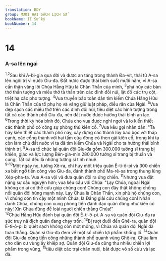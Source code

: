 ```yaml
---
translation: BDY
group: MƯƠI HAI SÁCH LỊCH SỬ
bookName: II Sử ký 
bookNumber: 14
---
```


<div class="title"><h1>14</h1><h3>A-sa lên ngai</h3></div>
<span class="verse 2su_14_1 2su_14_2"><sup>1,2</sup>Sau khi A-bi-gia qua đời và được an táng trong thành Đa-vít, thái tử A-sa lên ngôi trị vì nước Giu-đa. Đất nước được thái bình suốt mười năm, vì A-sa cẩn thận vâng lời Chúa Hằng Hữu là Chân Thần của mình, </span>
<span class="verse 2su_14_3"><sup>3</sup>phá hủy các bàn thờ thần tượng và miếu thờ tà thần trên các đỉnh đồi núi, lật đổ các trụ cột, triệt hạ các pho tượng. </span>
<span class="verse 2su_14_4"><sup>4</sup>Vua truyền bảo toàn dân tìm kiếm Chúa Hằng Hữu là Chân Thần của tổ phụ họ và vâng giữ luật pháp, điều răn của Ngài. </span>
<span class="verse 2su_14_5"><sup>5</sup>Vua dẹp sạch các miếu thờ trên các đỉnh đồi núi, tiêu diệt các hình tượng trong tất cả các thành phố Giu-đa, nên đất nước được hưởng thái bình an lạc. </span>
<span class="verse 2su_14_6"><sup>6</sup>Trong thời kỳ hòa bình đó, Chúa cho vua được nghỉ ngơi và lo kiến thiết các thành phố có công sự phòng thủ kiên cố. </span>
<span class="verse 2su_14_7"><sup>7</sup>Vua kêu gọi nhân dân: &#34;Ta hãy kiến thiết các thành phố này, xây dựng các thành lũy bao bọc với tháp canh, các cổng thành với hai tấm cửa đóng có then gài kiên cố, trong khi ta còn làm chủ đất nước vì ta đã tìm kiếm Chúa và Ngài cho ta hưởng thái bình thịnh trị. </span>
<span class="verse 2su_14_8"><sup>8</sup>A-sa tổ chức lại quân đội Giu-đa gồm 300.000 tướng sĩ trang bị khiên, giáo và lực lượng Bên-gia-min 280.000 tướng sĩ trang bị thuẩn và cung. Tất cả đều là những tướng sĩ tinh nhuệ.<br/></span>
<span class="verse 2su_14_9 2su_14_10"><sup>9-10</sup>Một ngày nọ, tướng Xê-ra, chỉ huy một triệu quân Ê-ti-ô-pi và 300 chiến xa bất ngờ tiến công vào Giu-đa, đánh thành phố Ma-rê-sa trong thung lũng Xép-pha-ta. Vua A-sa vội vã đưa quân đội ra ứng chiến. </span>
<span class="verse 2su_14_11"><sup>11</sup>Nhưng vua đặt nặng sự cầu nguyện hơn; vua kêu cầu với Chúa: &#34;Lạy Chúa, ngoài Ngài không có ai có thể cứu giúp chúng con! Chúng con đây thật không chống nổi quân đội hùng mạnh này. Lạy Chúa là Chân Thần, xin phù hộ chúng con, vì chúng con tin cậy một mình Chúa, là Đấng giải cứu chúng con! Nhân danh Chúa, chúng con xung phong tiến đánh đạo quân đông như kiến cỏ này! Xin Chúa đừng để loài người chiến thắng Chúa!&#34;<br/></span>
<span class="verse 2su_14_12"><sup>12</sup>Chúa Hằng Hữu đánh bại quân đội Ê-ti-ô-pi. A-sa và quân đội Giu-đa ra sức truy nã địch quân đang chạy trốn. </span>
<span class="verse 2su_14_13"><sup>13</sup>Bị rượt đuổi đến Ghê-ra, quân đội Ê-ti-ô-pi bị quét sạch không còn một mống, vì Chúa và quân đội Ngài đã toàn thắng. Quân sĩ Giu-đa đem về một số chiến lợi phẩm khổng lồ. </span>
<span class="verse 2su_14_14"><sup>14</sup>Quân đội Giu-đa cũng tiến công những thành phố quanh vùng Ghê-ra, Chúa làm cho dân cư vùng ấy khiếp sợ. Quân đội Giu-đa cũng thu nhiều chiến lợi phẩm trong vùng, </span>
<span class="verse 2su_14_15"><sup>15</sup>tiêu diệt các trại chăn nuôi, bắt được vô số cừu và lạc đà.</span>
